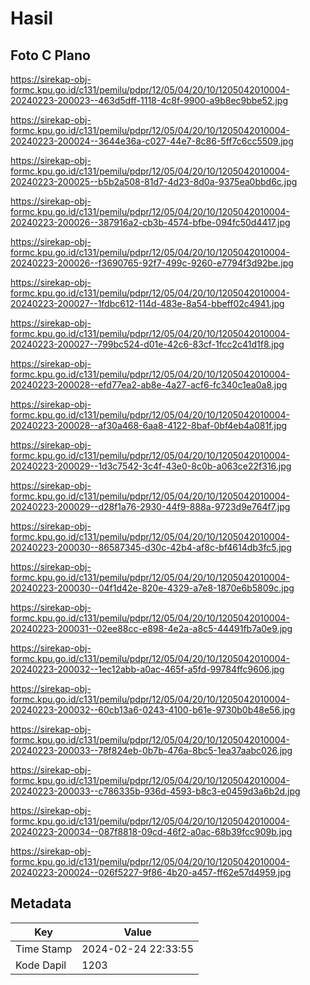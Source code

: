# Hasil

## Foto C Plano

https://sirekap-obj-formc.kpu.go.id/c131/pemilu/pdpr/12/05/04/20/10/1205042010004-20240223-200023--463d5dff-1118-4c8f-9900-a9b8ec9bbe52.jpg

https://sirekap-obj-formc.kpu.go.id/c131/pemilu/pdpr/12/05/04/20/10/1205042010004-20240223-200024--3644e36a-c027-44e7-8c86-5ff7c6cc5509.jpg

https://sirekap-obj-formc.kpu.go.id/c131/pemilu/pdpr/12/05/04/20/10/1205042010004-20240223-200025--b5b2a508-81d7-4d23-8d0a-9375ea0bbd6c.jpg

https://sirekap-obj-formc.kpu.go.id/c131/pemilu/pdpr/12/05/04/20/10/1205042010004-20240223-200026--387916a2-cb3b-4574-bfbe-094fc50d4417.jpg

https://sirekap-obj-formc.kpu.go.id/c131/pemilu/pdpr/12/05/04/20/10/1205042010004-20240223-200026--f3690765-92f7-499c-9260-e7794f3d92be.jpg

https://sirekap-obj-formc.kpu.go.id/c131/pemilu/pdpr/12/05/04/20/10/1205042010004-20240223-200027--1fdbc612-114d-483e-8a54-bbeff02c4941.jpg

https://sirekap-obj-formc.kpu.go.id/c131/pemilu/pdpr/12/05/04/20/10/1205042010004-20240223-200027--799bc524-d01e-42c6-83cf-1fcc2c41d1f8.jpg

https://sirekap-obj-formc.kpu.go.id/c131/pemilu/pdpr/12/05/04/20/10/1205042010004-20240223-200028--efd77ea2-ab8e-4a27-acf6-fc340c1ea0a8.jpg

https://sirekap-obj-formc.kpu.go.id/c131/pemilu/pdpr/12/05/04/20/10/1205042010004-20240223-200028--af30a468-6aa8-4122-8baf-0bf4eb4a081f.jpg

https://sirekap-obj-formc.kpu.go.id/c131/pemilu/pdpr/12/05/04/20/10/1205042010004-20240223-200029--1d3c7542-3c4f-43e0-8c0b-a063ce22f316.jpg

https://sirekap-obj-formc.kpu.go.id/c131/pemilu/pdpr/12/05/04/20/10/1205042010004-20240223-200029--d28f1a76-2930-44f9-888a-9723d9e764f7.jpg

https://sirekap-obj-formc.kpu.go.id/c131/pemilu/pdpr/12/05/04/20/10/1205042010004-20240223-200030--86587345-d30c-42b4-af8c-bf4614db3fc5.jpg

https://sirekap-obj-formc.kpu.go.id/c131/pemilu/pdpr/12/05/04/20/10/1205042010004-20240223-200030--04f1d42e-820e-4329-a7e8-1870e6b5809c.jpg

https://sirekap-obj-formc.kpu.go.id/c131/pemilu/pdpr/12/05/04/20/10/1205042010004-20240223-200031--02ee88cc-e898-4e2a-a8c5-44491fb7a0e9.jpg

https://sirekap-obj-formc.kpu.go.id/c131/pemilu/pdpr/12/05/04/20/10/1205042010004-20240223-200032--1ec12abb-a0ac-465f-a5fd-99784ffc9606.jpg

https://sirekap-obj-formc.kpu.go.id/c131/pemilu/pdpr/12/05/04/20/10/1205042010004-20240223-200032--60cb13a6-0243-4100-b61e-9730b0b48e56.jpg

https://sirekap-obj-formc.kpu.go.id/c131/pemilu/pdpr/12/05/04/20/10/1205042010004-20240223-200033--78f824eb-0b7b-476a-8bc5-1ea37aabc026.jpg

https://sirekap-obj-formc.kpu.go.id/c131/pemilu/pdpr/12/05/04/20/10/1205042010004-20240223-200033--c786335b-936d-4593-b8c3-e0459d3a6b2d.jpg

https://sirekap-obj-formc.kpu.go.id/c131/pemilu/pdpr/12/05/04/20/10/1205042010004-20240223-200034--087f8818-09cd-46f2-a0ac-68b39fcc909b.jpg

https://sirekap-obj-formc.kpu.go.id/c131/pemilu/pdpr/12/05/04/20/10/1205042010004-20240223-200024--026f5227-9f86-4b20-a457-ff62e57d4959.jpg


## Metadata

| Key        | Value               |
| ---------- | ------------------- |
| Time Stamp | 2024-02-24 22:33:55 |
| Kode Dapil | 1203                |



